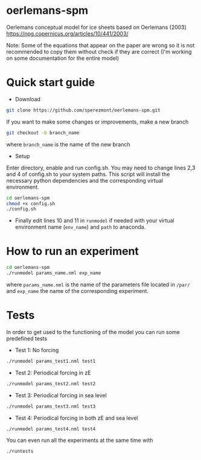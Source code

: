 # oerlemans-spm
Oerlemans conceptual model for ice sheets based on Oerlemans (2003)
https://npg.copernicus.org/articles/10/441/2003/

Note: Some of the equations that appear on the paper are wrong so it is not recommended to copy them without check if they are correct (I'm working on some documentation for the entire model)

# Quick start guide
* Download
```bash
git clone https://github.com/sperezmont/oerlemans-spm.git
```

If you want to make some changes or improvements, make a new branch
```bash
git checkout -b branch_name
```
where `branch_name` is the name of the new branch

* Setup

Enter directory, enable and run config.sh. You may need to change lines 2,3 and 4 of config.sh to your system paths. This script will install the necessary python dependencies and the corresponding virtual environment.
```bash
cd oerlemans-spm
chmod +x config.sh
./config.sh
```
* Finally edit lines 10 and 11 in `runmodel` if needed with your virtual environment name (`env_name`) and `path` to anaconda.

# How to run an experiment
```bash
cd oerlemans-spm
./runmodel params_name.nml exp_name
```
where `params_name.nml` is the name of the parameters file located in `/par/` and `exp_name` the name of the corresponding experiment.

# Tests
In order to get used to the functioning of the model you can run some predefined tests
* Test 1: No forcing
```bash
./runmodel params_test1.nml test1
```

* Test 2: Periodical forcing in zE
```bash
./runmodel params_test2.nml test2
```

* Test 3: Periodical forcing in sea level
```bash
./runmodel params_test3.nml test3
```

* Test 4: Periodical forcing in both zE and sea level
```bash
./runmodel params_test4.nml test4
```
You can even run all the experiments at the same time with
```bash
./runtests
```
